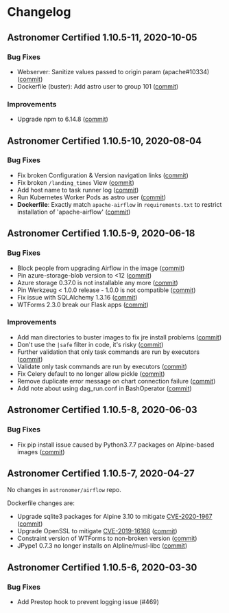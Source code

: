 # Changelog

Astronomer Certified 1.10.5-11, 2020-10-05
----------------------------------------------

### Bug Fixes
- Webserver: Sanitize values passed to origin param (apache#10334) ([commit](https://github.com/astronomer/airflow/commit/4eda6ba))
- Dockerfile (buster): Add astro user to group 101  ([commit](https://github.com/astronomer/ap-airflow/commit/07b3a94))

### Improvements
- Upgrade npm to 6.14.8 ([commit](https://github.com/astronomer/airflow/commit/054e118))

Astronomer Certified 1.10.5-10, 2020-08-04
----------------------------------------------

### Bug Fixes
- Fix broken Configuration & Version navigation links ([commit](https://github.com/astronomer/airflow/commit/21de28e))
- Fix broken `/landing_times` View ([commit](https://github.com/astronomer/airflow/commit/6567df3))
- Add host name to task runner log ([commit](https://github.com/astronomer/airflow/commit/2696f87))
- Run Kubernetes Worker Pods as astro user ([commit](https://github.com/astronomer/ap-airflow/commit/f6819a4))
- **Dockerfile**: Exactly match `apache-airflow` in `requirements.txt` to restrict installation of 'apache-airflow' ([commit](https://github.com/astronomer/ap-airflow/commit/c2536db))

Astronomer Certified 1.10.5-9, 2020-06-18
--------------------------------------------

### Bug Fixes

- Block people from upgrading Airflow in the image ([commit](https://github.com/astronomer/ap-airflow/commit/bf517ea))
- Pin azure-storage-blob version to <12 ([commit](https://github.com/astronomer/airflow/commit/1794ea0))
- Azure storage 0.37.0 is not installable any more ([commit](https://github.com/astronomer/airflow/commit/cf9be33c))
- Pin Werkzeug < 1.0.0 release - 1.0.0 is not compatible ([commit](https://github.com/astronomer/airflow/commit/8a7549c5ff))
- Fix issue with SQLAlchemy 1.3.16 ([commit](https://github.com/astronomer/airflow/commit/a437cff))
- WTForms 2.3.0 break our Flask apps ([commit](https://github.com/astronomer/airflow/commit/3c74c75))

### Improvements

- Add man directories to buster images to fix jre install problems ([commit](https://github.com/astronomer/ap-airflow/commit/551995e))
- Don't use the `|safe` filter in code, it's risky ([commit](https://github.com/astronomer/airflow/commit/ba48ce8d72))
- Further validation that only task commands are run by executors ([commit](https://github.com/astronomer/airflow/commit/7e31614))
- Validate only task commands are run by executors ([commit](https://github.com/astronomer/airflow/commit/e2bf177))
- Fix Celery default to no longer allow pickle ([commit](https://github.com/astronomer/airflow/commit/8a3076b))
- Remove duplicate error message on chart connection failure ([commit](https://github.com/astronomer/airflow/commit/09c52d9))
- Add note about using dag_run.conf in BashOperator ([commit](https://github.com/astronomer/airflow/commit/17b4f06))

Astronomer Certified 1.10.5-8, 2020-06-03
--------------------------------------------

### Bug Fixes

- Fix pip install issue caused by Python3.7.7 packages on Alpine-based images ([commit](https://github.com/astronomer/ap-airflow/commit/6c400ad))

Astronomer Certified 1.10.5-7, 2020-04-27
--------------------------------------------

No changes in `astronomer/airflow` repo.

Dockerfile changes are:

- Upgrade sqlite3 packages for Alpine 3.10 to mitigate [CVE-2020-1967](https://cve.mitre.org/cgi-bin/cvename.cgi?name=2020-1967) ([commit](https://github.com/astronomer/ap-airflow/commit/2f29d493259cddd487bcc306b829a4ec4a74f35e))
- Upgrade OpenSSL to mitigate [CVE-2019-16168](https://cve.mitre.org/cgi-bin/cvename.cgi?name=2019-16168) ([commit](https://github.com/astronomer/ap-airflow/commit/6de11c2c87e78b7a3171d8fb222c7278fcb673c9))
- Constraint version of WTForms to non-broken version ([commit](https://github.com/astronomer/ap-airflow/commit/3cd34236f8a7214434dc313af525160133520bcb))
- JPype1 0.7.3 no longer installs on Alpline/musl-libc ([commit](https://github.com/astronomer/ap-airflow/commit/44164ba40cd1878cabeec5edc32fe0a7bb7a8e0d))


Astronomer Certified 1.10.5-6, 2020-03-30
-----------------------------------------------

### Bug Fixes

- Add Prestop hook to prevent logging issue (#469)
